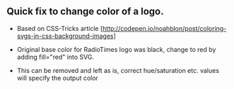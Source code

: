 Quick fix to change color of a logo.
------------------------------------

* Based on CSS-Tricks article
[http://codepen.io/noahblon/post/coloring-svgs-in-css-background-images]

* Original base color for RadioTimes logo was black, change to red by adding fill="red" into SVG.

* This can be removed and left as is, correct hue/saturation etc. values will specify the output color 

